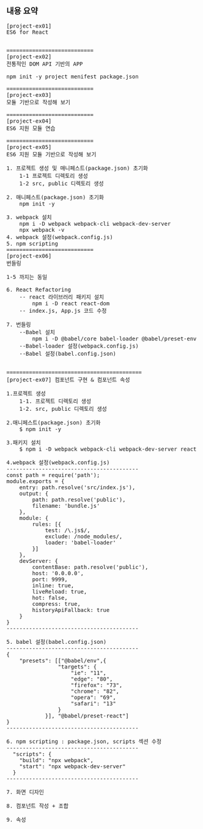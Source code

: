 ## 내용 요약 

<pre>
[project-ex01]
ES6 for React 


===========================
[project-ex02]
전통적인 DOM API 기반의 APP 

npm init -y project menifest package.json

===========================
[project-ex03]
모듈 기반으로 작성해 보기

===========================
[project-ex04]
ES6 지원 모듈 연습 

===========================
[project-ex05]
ES6 지원 모듈 기반으로 작성해 보기 

1. 프로젝트 생성 및 매니페스트(package.json) 초기화 
    1-1 프로젝트 디렉토리 생성
    1-2 src, public 디렉토리 생성

2. 매니페스트(package.json) 초기화
    npm init -y

3. webpack 설치
    npm i -D webpack webpack-cli webpack-dev-server
    npx webpack -v
4. webpack 설정(webpack.config.js)
5. npm scripting
===========================
[project-ex06]
번들링

1-5 까지는 동일 

6. React Refactoring
    -- react 라이브러리 패키지 설치
        npm i -D react react-dom
    -- index.js, App.js 코드 수정

7. 번들링 
    --Babel 설치
        npm i -D @babel/core babel-loader @babel/preset-env @babel/preset-react
    --Babel-loader 설정(webpack.config.js)
    --Babel 설정(babel.config.json)


==========================================
[project-ex07] 컴포넌트 구현 & 컴포넌트 속성

1.프로젝트 생성
    1-1. 프로젝트 디렉토리 생성
    1-2. src, public 디렉토리 생성

2.매니페스트(package.json) 초기화
    $ npm init -y

3.패키지 설치
    $ npm i -D webpack webpack-cli webpack-dev-server react react-dom @babel/core babel-loader @babel/preset-env @babel/preset-react

4.webpack 설정(webpack.config.js)
-----------------------------------------
const path = require('path');
module.exports = {
    entry: path.resolve('src/index.js'),
    output: {
        path: path.resolve('public'),
        filename: 'bundle.js'
    },
    module: {
        rules: [{
            test: /\.js$/,
            exclude: /node_modules/,
            loader: 'babel-loader'
        }]
    },
    devServer: {
        contentBase: path.resolve('public'),
        host: '0.0.0.0',
        port: 9999,
        inline: true,
        liveReload: true,
        hot: false,
        compress: true,
        historyApiFallback: true
    }    
}
-----------------------------------------

5. babel 설정(babel.config.json)
-----------------------------------------
{
    "presets": [["@babel/env",{
                "targets": {
                    "ie": "11",
                    "edge": "80",
                    "firefox": "73",
                    "chrome": "82",
                    "opera": "69",
                    "safari": "13"
                }
            }], "@babel/preset-react"]
}
-----------------------------------------

6. npm scripting : package.json, scripts 섹션 수정
-----------------------------------------
  "scripts": {
    "build": "npx webpack",
    "start": "npx webpack-dev-server"
  }
-----------------------------------------

7. 화면 디자인 

8. 컴포넌트 작성 + 조합 

9. 속성 

<pre>